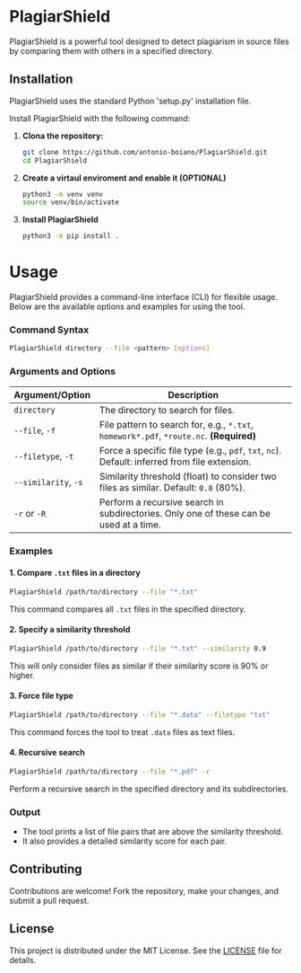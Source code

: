 
# PlagiarShield

PlagiarShield is a powerful tool designed to detect plagiarism in source files by comparing them with others in a specified directory.
## Installation

PlagiarShield uses the standard Python 'setup.py' installation file.

Install PlagiarShield with the following command:

1. **Clona the repository:**

   ```bash
   git clone https://github.com/antonio-boiano/PlagiarShield.git
   cd PlagiarShield
2. **Create a virtaul enviroment and enable it (OPTIONAL)**
   ```bash
   python3 -m venv venv
   source venv/bin/activate
3. **Install PlagiarShield**
   ```bash
   python3 -m pip install .
   
Usage
================
PlagiarShield provides a command-line interface (CLI) for flexible usage. Below are the available options and examples for using the tool.

### Command Syntax

```bash
PlagiarShield directory --file <pattern> [options]
```

### Arguments and Options

| Argument/Option     | Description                                                                                       |
|---------------------|---------------------------------------------------------------------------------------------------|
| `directory`         | The directory to search for files.                                                               |
| `--file`, `-f`      | File pattern to search for, e.g., `*.txt`, `homework*.pdf`, `*route.nc`. **(Required)**           |
| `--filetype`, `-t`  | Force a specific file type (e.g., `pdf`, `txt`, `nc`). Default: inferred from file extension.     |
| `--similarity`, `-s`| Similarity threshold (float) to consider two files as similar. Default: `0.8` (80%).             |
| `-r` or `-R`        | Perform a recursive search in subdirectories. Only one of these can be used at a time.           |

### Examples

#### 1. Compare `.txt` files in a directory

```bash
PlagiarShield /path/to/directory --file "*.txt"
```

This command compares all `.txt` files in the specified directory.

#### 2. Specify a similarity threshold

```bash
PlagiarShield /path/to/directory --file "*.txt" --similarity 0.9
```

This will only consider files as similar if their similarity score is 90% or higher.

#### 3. Force file type

```bash
PlagiarShield /path/to/directory --file "*.data" --filetype "txt"
```

This command forces the tool to treat `.data` files as text files.

#### 4. Recursive search

```bash
PlagiarShield /path/to/directory --file "*.pdf" -r
```

Perform a recursive search in the specified directory and its subdirectories.

### Output

- The tool prints a list of file pairs that are above the similarity threshold.
- It also provides a detailed similarity score for each pair.

## Contributing

Contributions are welcome! Fork the repository, make your changes, and submit a pull request.

## License

This project is distributed under the MIT License. See the [LICENSE](LICENSE) file for details.
